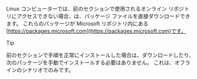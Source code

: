 Linux コンピューターでは、前のセクションで使用されるオンライン リポジトリにアクセスできない場合、は、パッケージ ファイルを直接ダウンロードできます。 これらのパッケージが Microsoft リポジトリ内にある[https://packages.microsoft.com](https://packages.microsoft.com)です。

> [!TIP]
> 前のセクションで手順を正常にインストールした場合は、ダウンロードしたり、次のパッケージを手動でインストールする必要はありません。 これは、オフラインのシナリオでのみです。